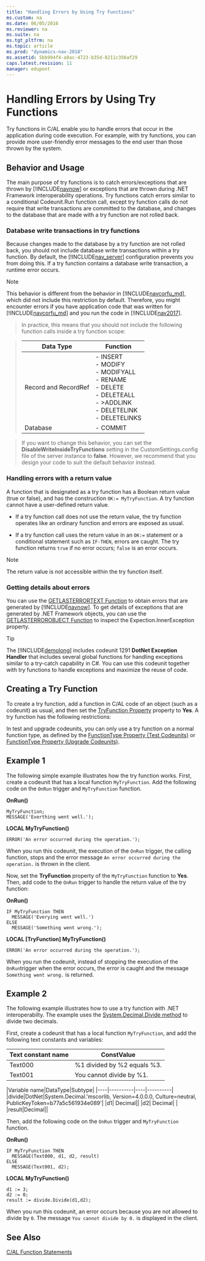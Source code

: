 ```yaml
---
title: "Handling Errors by Using Try Functions"
ms.custom: na
ms.date: 06/05/2016
ms.reviewer: na
ms.suite: na
ms.tgt_pltfrm: na
ms.topic: article
ms.prod: "dynamics-nav-2018"
ms.assetid: 5bb994f4-a0ac-4723-b35d-8211c356af29
caps.latest.revision: 11
manager: edupont
---
```

# Handling Errors by Using Try Functions
Try functions in C/AL enable you to handle errors that occur in the application during code execution. For example, with try functions, you can provide more user-friendly error messages to the end user than those thrown by the system.  

## Behavior and Usage  
The main purpose of try functions is to catch errors/exceptions that are thrown by [!INCLUDE[navnow](includes/navnow_md.md)] or exceptions that are thrown during .NET Framework interoperability operations. Try functions catch errors similar to a conditional Codeunit.Run function call, except try function calls do not require that write transactions are committed to the database, and changes to the database that are made with a try function are not rolled back.

### <a name="DbWriteTransactions"></a>Database write transactions in try functions
Because changes made to the database by a try function are not rolled back, you should not include database write transactions within a try function. By default, the [!INCLUDE[nav_server](includes/nav_server_md.md)] configuration prevents you from doing this. If a try function contains a database write transaction, a runtime error occurs.

>[!Note]
>This behavior is different from the behavior in [!INCLUDE[navcorfu_md](includes/navcorfu_md.md)], which did not include this restriction by default. Therefore, you might encounter errors if you have application code that was written for [!INCLUDE[navcorfu_md](includes/navcorfu_md.md)] and you run the code in [!INCLUDE[nav2017](includes/nav2017.md)].

>In practice, this means that you should not include the following function calls inside a try function scope:  

>|Data Type|Function|  
>|---------------|--------------|  
>|Record and RecordRef|-   INSERT<br />-   MODIFY<br />-   MODIFYALL<br />-   RENAME<br />-   DELETE<br />-   DELETEALL<br />-   >ADDLINK<br />-   DELETELINK<br />-   DELETELINKS|  
>|Database|-   COMMIT|

>If you want to change this behavior, you can set the **DisableWriteInsideTryFunctions** setting in the CustomSettings.config file of the server instance to **false**. However, we recommend that you design your code to suit the default behavior instead.

### Handling errors with a return value
A function that is designated as a try function has a Boolean return value \(true or false\), and has the construction `OK:= MyTryFunction`. A try function cannot have a user-defined return value.

- If a try function call does not use the return value, the try function operates like an ordinary function and errors are exposed as usual.  

- If a try function call uses the return value in an `OK:=` statement or a conditional statement such as `IF-THEN`, errors are caught. The try function returns `true` if no error occurs; `false` is an error occurs. 

> [!NOTE]  
>  The return value is not accessible within the try function itself.  

### Getting details about errors
You can use the [GETLASTERRORTEXT Function](GETLASTERRORTEXT-Function.md) to obtain errors that are generated by [!INCLUDE[navnow](includes/navnow_md.md)]. To get details of exceptions that are generated by .NET Framework objects, you can use the [GETLASTERROROBJECT Function](GETLASTERROROBJECT-Function.md) to inspect the Expection.InnerException property.

> [!TIP]  
>  The [!INCLUDE[demolong](includes/demolong_md.md)] includes codeunit 1291 **DotNet Exception Handler** that includes several global functions for handling exceptions similar to a try-catch capability in C\#. You can use this codeunit together with try functions to handle exceptions and maximize the reuse of code.     

## Creating a Try Function  
To create a try function, add a function in C/AL code of an object \(such as a codeunit\) as usual, and then set the [TryFunction Property](TryFunction-Property.md) property to **Yes**. A try function has the following restrictions:  

In test and upgrade codeunits, you can only use a try function on a normal function type, as defined by the [FunctionType Property \(Test Codeunits\)](FunctionType-Property--Test-Codeunits-.md) or [FunctionType Property \(Upgrade Codeunits\)](FunctionType-Property--Upgrade-Codeunits-.md).  

## Example 1 
The following simple example illustrates how the try function works. First, create a codeunit that has a local function `MyTryFunction`. Add the following code on the `OnRun` trigger and `MyTryFunction` function.

**OnRun()**
```
MyTryFunction;
MESSAGE('Everthing went well.');
```

**LOCAL MyTryFunction()**
```
ERROR('An error occurred during the operation.');
```

When you run this codeunit, the execution of the `OnRun` trigger, the calling function, stops and the error message `An error occurred during the operation.` is thrown in the client.


Now, set the **TryFunction** property of the  `MyTryFunction` function to **Yes**. Then, add code to the `OnRun` trigger to handle the return value of the try function: 

**OnRun()**
```
IF MyTryFunction THEN
  MESSAGE('Everying went well.')
ELSE
  MESSAGE('Something went wrong.');
```

**LOCAL [TryFunction] MyTryFunction()**
```
ERROR('An error occurred during the operation.');
```

When you run the codeunit, instead of stopping the execution of the `OnRun`trigger when the error occurs, the error is caught and the message `Something went wrong.` is returned.

## Example 2 
The following example illustrates how to use a try function with .NET interoperabilty. The example uses the [System.Decimal.Divide method](https://msdn.microsoft.com/en-us/library/system.decimal.divide(v=vs.110).aspx) to divide two decimals. 

First, create a codeunit that has a local function `MyTryFunction`, and add the following text constants and variables:

|Text constant name|ConstValue|
|----|----------|
|Text000|	%1 divided by %2 equals %3.|
|Text001|	You cannot divide by %1.|


|Variable name|DataType|Subtype|
|----|----------|----|----------|
|divide|DotNet|System.Decimal.'mscorlib, Version=4.0.0.0, Culture=neutral, PublicKeyToken=b77a5c561934e089'|
|d1|	Decimal||
|d2|	Decimal| |
|result|Decimal||

Then, add the following code on the `OnRun` trigger and `MyTryFunction` function.

**OnRun()**
```
IF MyTryFunction THEN
  MESSAGE(Text000, d1, d2, result)
ELSE
  MESSAGE(Text001, d2);
```

**LOCAL MyTryFunction()**
```
d1 := 3;
d2 := 0;
result := divide.Divide(d1,d2);
```

When you run this codeunit, an error occurs because you are not allowed to divide by `0`. The message `You cannot divide by 0.` is displayed in the client. 



<!-- 
The following example illustrates the use of a try function together with codeunit 1291 **DotNet Exception Handler** to handle .NET Framework Interoperability exceptions. The code is in text file format and has been simplified for illustration. The `CallTryPostingDotNet` function runs the try function `TryPostSomething` in a conditional statement to catch .NET Framework Interoperability exceptions. Errors other than `IndexOutOfRangeException` type are re-thrown.  

```  
[TryFunction]  
PROCEDURE TryPostingSomething@1();  
BEGIN  
  CODEUNIT.RUN(CODEUNIT::"Purch.-Post");  
END;  

PROCEDURE CallTryPostingDotNet @2();  
VAR  
  MyPostingCodeunit@1 : Codeunit 90;  
  MyDotNetExceptionHandler@2 : Codeunit 1291;  
  IndexOutOfRangeException@3 : DotNet 'mscorlib, Version=4.0.0.0, Culture=neutral, PublicKeyToken=b77a5c561934e089'.System.IndexOutOfRangeException'  
BEGIN  
  IF TryPostingSomething THEN  
    MESSAGE('Posting succeeded.')  
  ELSE BEGIN  
    MyDotNetExceptionHandler.Collect;  
    IF MyDotNetExceptionHandler.TryCastToType(IndexOutOfRangeException) THEN  
      MESSAGE('The index used to find the value was not valid.')  
    ELSE  
      MyDotNetExceptionHandler.Rethrow;  
  END;  
END;  
```  
-->


## See Also  
 [C/AL Function Statements](C-AL-Function-Statements.md)

